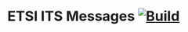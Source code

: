 # ETSI ITS Messages [![Build](https://github.com/nfiniity/ros_etsi_its_msgs/actions/workflows/main.yml/badge.svg?branch=foxy)](https://github.com/nfiniity/ros_etsi_its_msgs/actions/workflows/main.yml)
